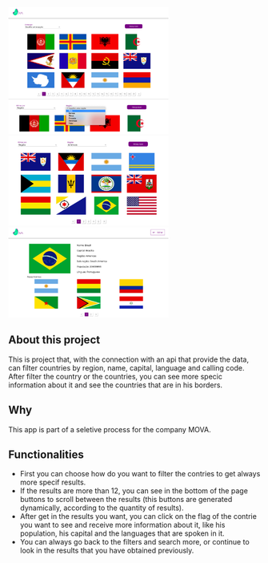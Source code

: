 <img src='./screenshots/FirstView.png' width='320' height='180'> <img src='./screenshots/Filters.png' width='320' height='70'>
<br>
<img src='./screenshots/FiltersResults.png' width='320' height='180'> <img src='./screenshots/CountryInfo.png' width='320' height='180'>

## About this project
This is project that, with the connection with an api that provide the data, can filter countries by region, name, capital, language and calling code. After filter the country or the countries, you can see more specic information about it and see the countries that are in his borders.

## Why
This app is part of a seletive process for the company MOVA.

## Functionalities
* First you can choose how do you want to filter the contries to get always more specif results.
* If the results are more than 12, you can see in the bottom of the page buttons to scroll between the results (this buttons are generated dynamically, according to the quantity of results).
* After get in the results you want, you can click on the flag of the contrie you want to see and receive more information about it, like his population, his capital and the languages that are spoken in it.
* You can always go back to the filters and search more, or continue to look in the results that you have obtained previously.
